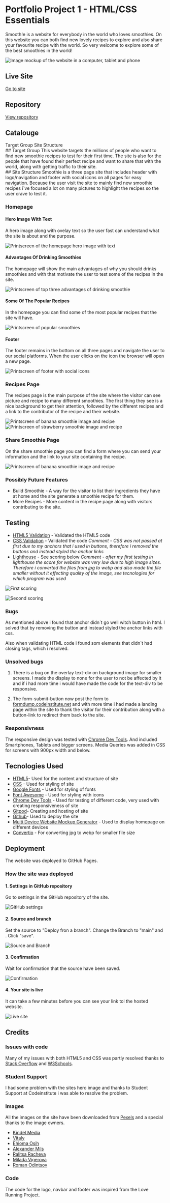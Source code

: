 # Portfolio Project 1 - HTML/CSS Essentials

Smooth!e is a website for everybody in the world who loves smoothies. On this website you can both find new lovely recipes to explore and also share your favourite recipe with the world. So very welcome to explore some of the best smoothies in the world!

![Image mockup of the website in a computer, tablet and phone](assets/images/readme-images/Smoothie%20-%20Mockup.png)

## Live Site
[Go to site](https://williamtyn.github.io/smoothies/) 

## Repository
[View repository](https://github.com/williamtyn/smoothies) 

## Catalouge
<nav>
  <a id="target-group">Target Group</a>
  <a id="site-structure">Site Structure</a>
</nav>

<section id="target-group">## Target Group
This website targets the millions of people who want to find new smoothie recipes to test for their first time. The site is also for the people that have found their perfect recipe and want to share that with the world, along with getting traffic to their site.
</section>

<section id="site-structure">## Site Structure
Smoothie is a three page site that includes header with logo/navigation and footer with social icons on all pages for easy navigation. Because the user visit the site to mainly find new smoothie recipes i´ve focused a lot on many pictures to highlight the recipes so the user crave to test it.
</section>

### Homepage

#### Hero Image With Text
A hero image along with ovelay text so the user fast can understand what the site is about and the purpose.

![Printscreen of the homepage hero image with text](assets/images/readme-images/hero-with-text.png)

#### Advantages Of Drinking Smoothies
The homepage will show the main advantages of why you should drinks smoothies and with that motivate the user to test some of the recipes in the site.

![Printscreen of top three advantages of drinking smoothie](assets/images/readme-images/advantages.png)

#### Some Of The Popular Recipes
In the homepage you can find some of the most popular recipes that the site will have.

![Printscreen of popular smoothies](assets/images/readme-images/top-recipes.png)

#### Footer
The footer remains in the bottom on all three pages and navigate the user to our social platforms. When the user clicks on the icon the browser will open a new page.

![Printscreen of footer with social icons](assets/images/readme-images/footer.png)

### Recipes Page
The recipes page is the main purpose of the site where the visitor can see picture and recipe to many different smoothies. The first thing they see is a nice background to get their attention, followed by the different recipes and a link to the contributor of the recipe and their website.

![Printscreen of banana smoothie image and recipe](assets/images/readme-images/printscreen-banana-recipe.png)
![Printscreen of strawberry smoothie image and recipe](assets/images/readme-images/printscreen-strawberry-recipe.png)

### Share Smoothie Page
On the share smoothie page you can find a form where you can send your information and the link to your site containing the recipe.

![Printscreen of banana smoothie image and recipe](assets/images/readme-images/send-recipe.png)

### Possibly Future Features
* Build Smoothie - A way for the visitor to list their ingredients they have at home and the site generate a smoothie recipe for them.
* More Recipes - More content in the recipe page along with visitors contributing to the site.

## Testing
* [HTML5 Validation](https://validator.w3.org/#validate_by_input) - Validated the HTML5 code 
* [CSS Validation](https://jigsaw.w3.org/css-validator/) - Validated the code
*Comment - CSS was not passed at first due to my anchors that i used in buttons, therefore i removed the buttons and instead styled the anchor links*
* [Lighthouse](https://web.dev/measure/) - See scoring below
*Comment - after my first testing in lighthouse the score for website was very low due to high image sizes. Therefore i converted the files from jpg to webp and also made the file smaller without it effecting quality of the image, see tecnologies for which program was used*

![First scoring](assets/images/readme-images/lighthouse-1.png)

![Second scoring](assets/images/readme-images/lighthouse-2.png)

### Bugs
As mentioned above i found that anchor didn´t go well witch button in html. I solved that by removing the button and instead styled the anchor links with css.

Also when validating HTML code i found som elements that didn´t had closing tags, which i resolved.

### Unsolved bugs
1. There is a bug on the overlay text-div on background image for smaller screens. I made the display to none for the user to not be affected by it and if i had more time i would have made the code for the text-div to be responsive.

2. The form-submit-button now post the form to [formdump.codeinstitute.net](https://formdump.codeinstitute.net/) and with more time i had made a landing page within the site to thank the visitor for their contribution along with a button-link to redirect them back to the site.

### Responsivness
The responsive design was tested with [Chrome Dev Tools](https://developer.chrome.com/docs/devtools/). And included Smartphones, Tablets and bigger screens. Media Queries was added in CSS for screens with 900px width and below.

## Tecnologies Used
* [HTML5](https://www.w3.org/TR/2014/REC-html5-20141028/introduction.html)- Used for the content and structure of site
* [CSS](https://www.w3.org/Style/CSS/Overview.en.html) - Used for styling of site
* [Google Fonts](https://fonts.google.com/) - Used for styling of fonts 
* [Font Awesome](https://fontawesome.com/) - Used for styling with icons
* [Chrome Dev Tools](https://developer.chrome.com/docs/devtools/) - Used for testing of different code, very used with creating responsiveness of site
* [Gitpod](https://www.gitpod.io/)- Creating and hosting of site
* [Github](https://github.com/)- Used to deploy the site
* [Multi Device Website Mockup Generator](https://techsini.com/multi-mockup/index.php) - Used to display homepage on different devices
* [Convertio](https://convertio.co/) - For converting jpg to webp for smaller file size

## Deployment
The website was deployed to GitHub Pages.

### How the site was deployed

#### 1. Settings in GitHub repository
Go to settings in the GitHub repository of the site.

![GitHub settings](assets/images/readme-images/github-settings.png)

#### 2. Source and branch
Set the source to "Deploy fron a branch".
Change the Branch to "main" and .
Click "save".

![Source and Branch](assets/images/readme-images/source-branch.png)

#### 3. Confirmation
Wait for confirmation that the source have been saved.

![Confirmation](assets/images/readme-images/confirmation.png)

#### 4. Your site is live
It can take a few minutes before you can see your link tol the hosted website.

![Live site](assets/images/readme-images/live-site.png)

## Credits

### Issues with code
Many of my issues with both HTML5 and CSS was partly resolved thanks to [Stack Overflow](https://stackoverflow.com/) and [W3Schools](https://www.w3schools.com/).

### Student Support
I had some problem with the sites hero image and thanks to Student Support at Codeinstitute i was able to resolve the problem.

### Images
All the images on the site have been downloaded from [Pexels](https://www.pexels.com/sv-se/) and a special thanks to the image owners.

* [Kindel Media](https://www.pexels.com/sv-se/foto/smoothie-konserveringsburk-forfriskning-kalla-drycker-8181548/)
* [Vitaly](https://www.pexels.com/sv-se/foto/kafe-banan-smoothie-halsosam-mat-11712526/)
* [Ehioma Osih](https://www.pexels.com/sv-se/foto/glas-efterratt-dekoration-jordgubbe-10766779/)
* [Alexander Mils](https://www.pexels.com/sv-se/foto/mat-kall-halsosam-tra-1853812/)
* [Ralitsa Racheva](https://www.pexels.com/sv-se/foto/dryck-glas-frukt-blabar-11135665/)
* [Milada Vigerova](https://www.pexels.com/sv-se/foto/dryck-frukt-jordgubbar-farsk-5984486/)
* [Roman Odintsov](https://www.pexels.com/sv-se/foto/halsosam-dryck-metall-bord-4958863/)

### Code
The code for the logo, navbar and footer was inspired from the Love Running Project.
